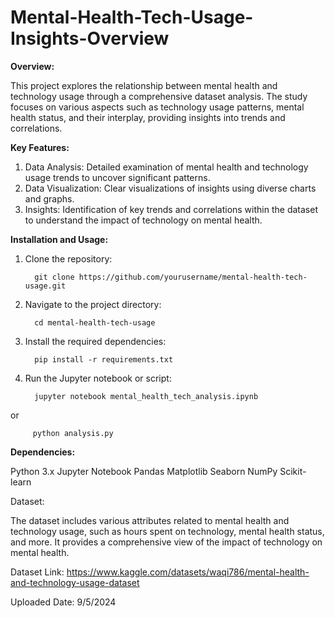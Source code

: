 # Mental-Health-Tech-Usage-Insights-Overview

**Overview:**

This project explores the relationship between mental health and technology usage through a comprehensive dataset analysis. The study focuses on various aspects such as technology usage patterns, mental health status, and their interplay, providing insights into trends and correlations.

**Key Features:**

1. Data Analysis: Detailed examination of mental health and technology usage trends to uncover significant patterns.
2. Data Visualization: Clear visualizations of insights using diverse charts and graphs.
3. Insights: Identification of key trends and correlations within the dataset to understand the impact of technology on mental health.

**Installation and Usage:**

1. Clone the repository:


         git clone https://github.com/yourusername/mental-health-tech-usage.git


2. Navigate to the project directory:


         cd mental-health-tech-usage


3. Install the required dependencies:


         pip install -r requirements.txt


4. Run the Jupyter notebook or script:


         jupyter notebook mental_health_tech_analysis.ipynb


or


         python analysis.py



**Dependencies:**

Python 3.x
Jupyter Notebook
Pandas
Matplotlib
Seaborn
NumPy
Scikit-learn


Dataset:

The dataset includes various attributes related to mental health and technology usage, such as hours spent on technology, mental health status, and more. It provides a comprehensive view of the impact of technology on mental health.

Dataset Link: https://www.kaggle.com/datasets/waqi786/mental-health-and-technology-usage-dataset

Uploaded Date: 9/5/2024
